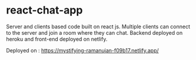 # react-chat-app
Server and clients based code built on react js. Multiple clients can connect to the server and join a room where they can chat. Backend deployed on heroku and front-end deployed on netlify.

Deployed on : https://mystifying-ramanujan-f09b17.netlify.app/
